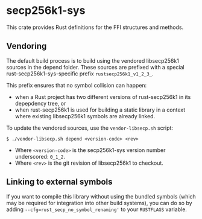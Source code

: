 secp256k1-sys
=============


This crate provides Rust definitions for the FFI structures and methods.


## Vendoring

The default build process is to build using the vendored libsecp256k1 sources in
the depend folder. These sources are prefixed with a special
rust-secp256k1-sys-specific prefix `rustsecp256k1_v1_2_3_`.

This prefix ensures that no symbol collision can happen:
- when a Rust project has two different versions of rust-secp256k1 in its
  depepdency tree, or
- when rust-secp256k1 is used for building a static library in a context where
  existing libsecp256k1 symbols are already linked.

To update the vendored sources, use the `vendor-libsecp.sh` script:

```
$ ./vendor-libsecp.sh depend <version-code> <rev>
```

- Where `<version-code>` is the secp256k1-sys version number underscored: `0_1_2`.
- Where `<rev>` is the git revision of libsecp256k1 to checkout.


## Linking to external symbols

If you want to compile this library without using the bundled symbols (which may
be required for integration into other build systems), you can do so by adding
`--cfg=rust_secp_no_symbol_renaming'` to your `RUSTFLAGS` variable.

